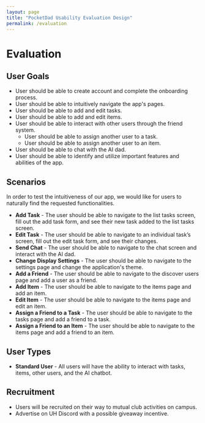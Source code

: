 ```yaml
---
layout: page
title: "PocketDad Usability Evaluation Design"
permalink: /evaluation
---
```


# Evaluation

## User Goals
* User should be able to create account and complete the onboarding process.
* User should be able to intuitively navigate the app's pages.
* User should be able to add and edit tasks.
* User should be able to add and edit items.
* User should be able to interact with other users through the friend system.
  * User should be able to assign another user to a task.
  * User should be able to assign another user to an item.
* User should be able to chat with the AI dad.
* User should be able to identify and utilize important features and abilities of the app.

## Scenarios
In order to test the intuitiveness of our app, we would like for users to naturally find the requested functionalities. 

* <b>Add Task</b> - The user should be able to navigate to the list tasks screen, fill out the add task form, and see their new task added to the list tasks screen.
* <b>Edit Task</b> - The user should be able to navigate to an individual task’s screen, fill out the edit task form, and see their changes.
* <b>Send Chat</b> - The user should be able to navigate to the chat screen and interact with the AI dad.
* <b>Change Display Settings</b> - The user should be able to navigate to the settings page and change the application's theme.
* <b>Add a Friend</b> - The user should be able to navigate to the discover users page and add a user as a friend.
* <b>Add Item</b> - The user should be able to navigate to the items page and add an item.
* <b>Edit Item</b> - The user should be able to navigate to the items page and edit an item.
* <b>Assign a Friend to a Task</b> - The user should be able to navigate to the tasks page and add a friend to a task.
* <b>Assign a Friend to an Item</b> - The user should be able to navigate to the items page and add a friend to an item.

## User Types
* <b>Standard User</b> - All users will have the ability to interact with tasks, items, other users, and the AI chatbot.

## Recruitment
* Users will be recruited on their way to mutual club activities on campus.
* Advertise on UH Discord with a possible giveaway incentive.
